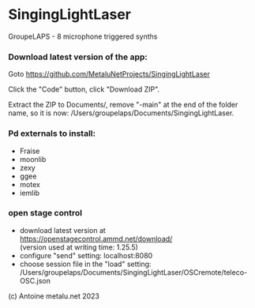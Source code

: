 # SingingLightLaser

GroupeLAPS - 8 microphone triggered synths

### Download latest version of the app:

Goto https://github.com/MetaluNetProjects/SingingLightLaser

Click the "Code" button, click "Download ZIP".

Extract the ZIP to Documents/, remove "-main" at the end of the folder name, so it is now: /Users/groupelaps/Documents/SingingLightLaser.

### Pd externals to install:

- Fraise
- moonlib
- zexy
- ggee
- motex
- iemlib

### open stage control

- download latest version at https://openstagecontrol.ammd.net/download/  
(version used at writing time: 1.25.5)
- configure "send" setting: localhost:8080
- choose session file in the "load" setting:  
/Users/groupelaps/Documents/SingingLightLaser/OSCremote/teleco-OSC.json



(c) Antoine metalu.net 2023 
